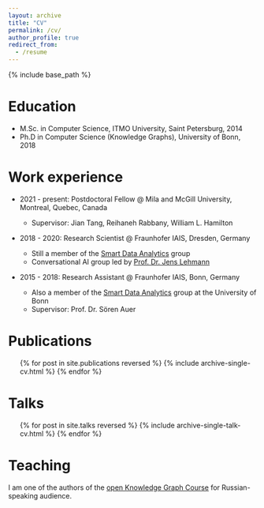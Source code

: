 ```yaml
---
layout: archive
title: "CV"
permalink: /cv/
author_profile: true
redirect_from:
  - /resume
---
```


{% include base_path %}

Education
======
* M.Sc. in Computer Science, ITMO University, Saint Petersburg, 2014
* Ph.D in Computer Science (Knowledge Graphs), University of Bonn, 2018 

Work experience
======
* 2021 - present: Postdoctoral Fellow @ Mila and McGill University, Montreal, Quebec, Canada
  * Supervisor: Jian Tang, Reihaneh Rabbany, William L. Hamilton

* 2018 - 2020: Research Scientist @ Fraunhofer IAIS, Dresden, Germany
  * Still a member of the [Smart Data Analytics](http://sda.cs.uni-bonn.de/) group
  * Conversational AI group led by [Prof. Dr. Jens Lehmann](http://jens-lehmann.org/)

* 2015 - 2018: Research Assistant @ Fraunhofer IAIS, Bonn, Germany
  * Also a member of the [Smart Data Analytics](http://sda.cs.uni-bonn.de/) group at the University of Bonn
  * Supervisor: Prof. Dr. Sören Auer

  

Publications
======
  <ul>{% for post in site.publications reversed %}
    {% include archive-single-cv.html %}
  {% endfor %}</ul>
  
Talks
======
  <ul>{% for post in site.talks reversed %}
    {% include archive-single-talk-cv.html %}
  {% endfor %}</ul>
  
Teaching
======
  I am one of the authors of the [open Knowledge Graph Course](/kgcourse2021/) for Russian-speaking audience.
  
